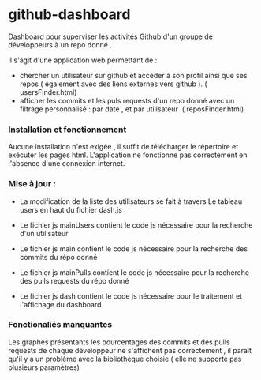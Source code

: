 # github-dashboard


Dashboard pour superviser les activités Github d'un groupe de développeurs à un repo donné .  

Il s'agit d'une application web permettant de :

  - chercher un utilisateur sur github et accéder à son profil ainsi que ses repos ( également avec des liens externes vers github ). ( usersFinder.html) 
  - afficher les commits et les puls requests d'un repo donné avec un filtrage personnalisé : par date , et par utilisateur .( reposFinder.html)

### Installation et fonctionnement

  Aucune installation n'est exigée , il suffit de télécharger le répertoire et exécuter les pages html.
  L'application ne fonctionne pas correctement en l'absence d'une connexion internet.

### Mise à jour :


*  La modification de la liste des utilisateurs se fait à travers Le tableau users en haut du fichier dash.js
* Le fichier js mainUsers contient le code js nécessaire pour la recherche d'un utilisateur

* Le fichier js main contient le code js nécessaire pour la recherche des commits du répo donné

* Le fichier js mainPulls contient le code js nécessaire pour la recherche des pulls requests du répo donné

* Le fichier js dash contient le code js nécessaire pour le traitement et l'affichage du dashboard

### Fonctionaliés manquantes
Les graphes présentants les pourcentages des commits et des pulls requests de chaque développeur ne s'affichent pas correctement , il paraît qu'il y a un problème avec la bibliothèque choisie ( elle ne supporte pas plusieurs paramètres)

